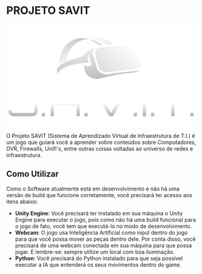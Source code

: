 # PROJETO SAVIT

<p align="center">
  <img src="Imgs/logo_projeto.png" alt="Logo do Projeto" />
</p>

O Projeto SAVIT (Sistema de Aprendizado Virtual de Infraestrutura de T.I.) é um jogo que guiará você a aprender sobre conteúdos sobre Computadores, DVR, Firewalls, Unifi's, entre outras coisas voltadas ao universo de redes e infraestrutura. 

## Como Utilizar
Como o Software atualmente está em desenvolvimento e não há uma versão de build que funcione corretamente, você precisará ter acesso aos itens abaixo:

- **Unity Engine**: Você precisará ter instalado em sua máquina o Unity Engine para executar o jogo, pois como não há uma build funcional para o jogo de fato, você tem que executá-lo no modo de desenvolvimento.
- **Webcam**: O jogo usa Inteligência Artificial como input dentro do jogo para que você possa mover as peças dentro dele. Por conta disso, você precisará de uma webcam conectada em sua máquina para que possa jogar. E lembre-se: sempre utilize um local com boa iluminação.
- **Python**: Você precisará do Python instalado para que seja possível executar a IA que entenderá os seus movimentos dentro do game.
